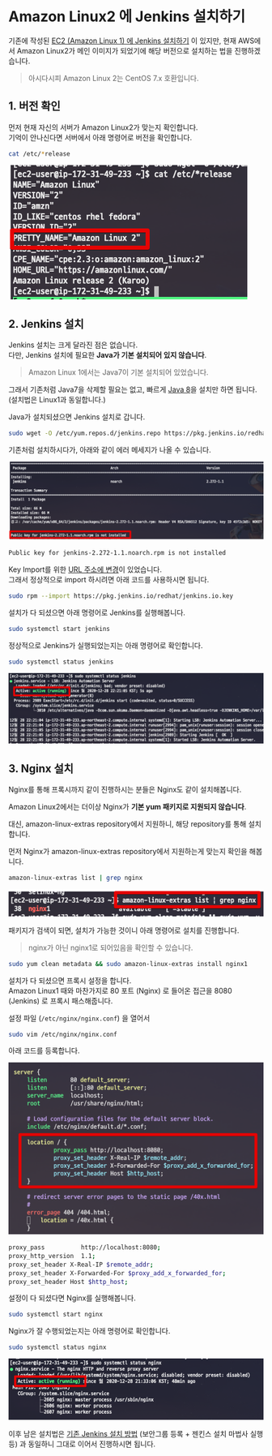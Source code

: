 # Amazon Linux2 에 Jenkins 설치하기

기존에 작성된 [EC2 (Amazon Linux 1) 에 Jenkins 설치하기](https://jojoldu.tistory.com/441) 이 있지만, 현재 AWS에서 Amazon Linux2가 메인 이미지가 되었기에 해당 버전으로 설치하는 법을 진행하겠습니다.

> 아시다시피 Amazon Linux 2는 CentOS 7.x 호환입니다.

## 1. 버전 확인

먼저 현재 자신의 서버가 Amazon Linux2가 맞는지 확인합니다.  
기억이 안나신다면 서버에서 아래 명령어로 버전을 확인합니다.

```bash
cat /etc/*release
```

![version](./images/version.png)

## 2. Jenkins 설치

Jenkins 설치는 크게 달라진 점은 없습니다.  
다만, Jenkins 설치에 필요한 **Java가 기본 설치되어 있지 않습니다**.  

> Amazon Linux 1에서는 Java7이 기본 설치되어 있었습니다.

그래서 기존처럼 Java7을 삭제할 필요는 없고, 빠르게 [Java 8](https://jojoldu.tistory.com/261)을 설치만 하면 됩니다.  
(설치법은 Linux1과 동일합니다.)  
  
Java가 설치되셨으면 Jenkins 설치로 갑니다.  

```bash
sudo wget -O /etc/yum.repos.d/jenkins.repo https://pkg.jenkins.io/redhat-stable/jenkins.repo
```

기존처럼 설치하시다가, 아래와 같이 에러 메세지가 나올 수 있습니다.

![jenkins-notfound](./images/jenkins-notfound.png)

```bash
Public key for jenkins-2.272-1.1.noarch.rpm is not installed
```

Key Import를 위한 [URL 주소에 변경](https://issues.jenkins.io/browse/WEBSITE-741)이 있었습니다.  
그래서 정상적으로 import 하시려면 아래 코드를 사용하시면 됩니다.

```bash
sudo rpm --import https://pkg.jenkins.io/redhat/jenkins.io.key
```

설치가 다 되셨으면 아래 명령어로 Jenkins를 실행해봅니다.

```bash
sudo systemctl start jenkins
```

정상적으로 Jenkins가 실행되었는지는 아래 명령어로 확인합니다.

```bash
sudo systemctl status jenkins
```

![jenkins-status](./images/jenkins-status.png)

## 3. Nginx 설치

Nginx를 통해 프록시까지 같이 진행하시는 분들은 Nginx도 같이 설치해봅니다.  
  
Amazon Linux2에서는 더이상 Nginx가 **기본 yum 패키지로 지원되지 않습니다**.  
  
대신, amazon-linux-extras repository에서 지원하니, 해당 repository를 통해 설치합니다.  
  
먼저 Nginx가 amazon-linux-extras repository에서 지원하는게 맞는지 확인을 해봅니다.

```bash
amazon-linux-extras list | grep nginx
```

![nginx1](./images/nginx1.png)

패키지가 검색이 되면, 설치가 가능한 것이니 아래 명령어로 설치를 진행합니다.

> nginx가 아닌 nginx1로 되어있음을 확인할 수 있습니다.

```bash
sudo yum clean metadata && sudo amazon-linux-extras install nginx1
```

설치가 다 되셨으면 프록시 설정을 합니다.  
Amazon Linux1 때와 마찬가지로 80 포트 (Nginx) 로 들어온 접근을 8080 (Jenkins) 로 프록시 패스해줍니다.  
  
설정 파일 (```/etc/nginx/nginx.conf```) 을 열어서

```bash
sudo vim /etc/nginx/nginx.conf
```

아래 코드를 등록합니다.

![nginx-proxy](./images/nginx-proxy.png)

```bash
proxy_pass          http://localhost:8080;
proxy_http_version  1.1;
proxy_set_header X-Real-IP $remote_addr;
proxy_set_header X-Forwarded-For $proxy_add_x_forwarded_for;
proxy_set_header Host $http_host;
```

설정이 다 되셨다면 Nginx를 실행해봅니다.

```bash
sudo systemctl start nginx
```

Nginx가 잘 수행되었는지는 아래 명령어로 확인합니다.

```bash
sudo systemctl status nginx
```

![nginx-status](./images/nginx-status.png)

이후 남은 설치법은 [기존 Jenkins 설치 방법](https://jojoldu.tistory.com/441) (보안그룹 등록 + 젠킨스 설치 마법사 실행등) 과 동일하니 그대로 이어서 진행하시면 됩니다.